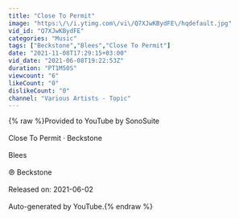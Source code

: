 ```yaml
---
title: "Close To Permit"
image: "https:\/\/i.ytimg.com\/vi\/Q7XJwKBydFE\/hqdefault.jpg"
vid_id: "Q7XJwKBydFE"
categories: "Music"
tags: ["Beckstone","Blees","Close To Permit"]
date: "2021-11-08T17:29:15+03:00"
vid_date: "2021-06-08T19:22:53Z"
duration: "PT1M50S"
viewcount: "6"
likeCount: "0"
dislikeCount: "0"
channel: "Various Artists - Topic"
---
```

{% raw %}Provided to YouTube by SonoSuite<br /><br />Close To Permit · Beckstone<br /><br />Blees<br /><br />℗ Beckstone<br /><br />Released on: 2021-06-02<br /><br />Auto-generated by YouTube.{% endraw %}
